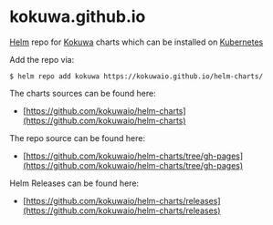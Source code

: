 # kokuwa.github.io

[Helm](https://helm.sh/) repo for [Kokuwa](https://kokuwa.io) charts which can be installed on [Kubernetes](https://kubernetes.io/)

Add the repo via:
```console
$ helm repo add kokuwa https://kokuwaio.github.io/helm-charts/
```

The charts sources can be found here:
* [https://github.com/kokuwaio/helm-charts](https://github.com/kokuwaio/helm-charts)

The repo source can be found here:
* [https://github.com/kokuwaio/helm-charts/tree/gh-pages](https://github.com/kokuwaio/helm-charts/tree/gh-pages)

Helm Releases can be found here:
* [https://github.com/kokuwaio/helm-charts/releases](https://github.com/kokuwaio/helm-charts/releases)
